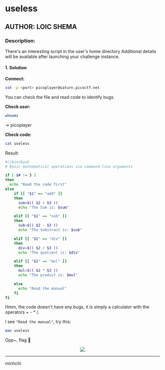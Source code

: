 # useless
## AUTHOR: LOIC SHEMA

### Description:
There's an interesting script in the user's home directory
Additional details will be available after launching your challenge instance.

#### 1. Solution
**Connect:**
```sh
ssh -p <port> picoplayer@saturn.picoctf.net
```

You can check the file and read code to identify bugs.

**Check user:**
```sh
whoami
```
$\to$ picoplayer

**Check code:**
```sh
cat useless
```
Result:
```sh
#!/bin/bash
# Basic mathematical operations via command-line arguments

if [ $# != 3 ]
then
  echo "Read the code first"
else
	if [[ "$1" == "add" ]]
	then
	  sum=$(( $2 + $3 ))
	  echo "The Sum is: $sum"

	elif [[ "$1" == "sub" ]]
	then
	  sub=$(( $2 - $3 ))
	  echo "The Substract is: $sub"

	elif [[ "$1" == "div" ]]
	then
	  div=$(( $2 / $3 ))
	  echo "The quotient is: $div"

	elif [[ "$1" == "mul" ]]
	then
	  mul=$(( $2 * $3 ))
	  echo "The product is: $mul"

	else
	  echo "Read the manual"
	fi
fi
```

Hmm, the code doesn't have any  bugs, it is simply a calculator with the operators + - * /.

I see ```"Read the manual"```, try this:
```sh
man useless
```
Opp~, flag  :slightly_smiling_face:

<p align="center">
  <img src="https://media.giphy.com/media/kd9BlRovbPOykLBMqX/giphy.gif"/>
</p>

---

minhchi
